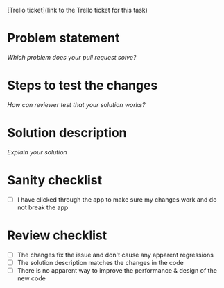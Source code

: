 [Trello ticket](link to the Trello ticket for this task)

# Problem statement

*Which problem does your pull request solve?*

# Steps to test the changes

*How can reviewer test that your solution works?*

# Solution description

*Explain your solution*

# Sanity checklist

- [ ] I have clicked through the app to make sure my changes work and do not break the app

# Review checklist

- [ ] The changes fix the issue and don't cause any apparent regressions
- [ ] The solution description matches the changes in the code
- [ ] There is no apparent way to improve the performance & design of the new code
